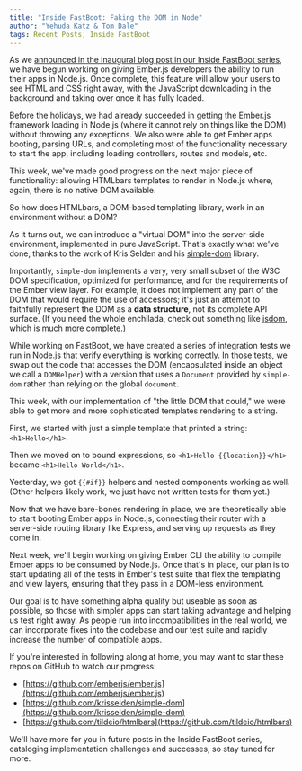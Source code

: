 ```yaml
---
title: "Inside FastBoot: Faking the DOM in Node"
author: "Yehuda Katz & Tom Dale"
tags: Recent Posts, Inside FastBoot
---
```


As we [announced in the inaugural blog post in our Inside FastBoot
series](/blog/2014/12/22/inside-fastboot-the-road-to-server-side-rendering.html), we
have begun working on giving Ember.js developers the ability to run
their apps in Node.js. Once complete, this feature will allow your users
to see HTML and CSS right away, with the JavaScript downloading
in the background and taking over once it has fully loaded.

Before the holidays, we had already succeeded in getting the Ember.js
framework loading in Node.js (where it cannot rely on things like the
DOM) without throwing any exceptions. We also were able to get Ember
apps booting, parsing URLs, and completing most of the functionality
necessary to start the app, including loading controllers, routes and
models, etc.

This week, we've made good progress on the next major piece of
functionality: allowing HTMLbars templates to render in Node.js where,
again, there is no native DOM available.

So how does HTMLbars, a DOM-based templating library, work in an
environment without a DOM?

As it turns out, we can introduce a "virtual DOM" into the server-side
environment, implemented in pure JavaScript. That's exactly what we've
done, thanks to the work of Kris Selden and his [simple-dom](https://github.com/krisselden/simple-dom)
library.

Importantly, `simple-dom` implements a very, very small subset of the W3C
DOM specification, optimized for performance, and for the requirements
of the Ember view layer. For example, it does not implement any part of
the DOM that would require the use of accessors; it's just an attempt to
faithfully represent the DOM as a **data structure**, not its complete
API surface. (If you need the whole enchilada, check out something like
[jsdom](https://github.com/tmpvar/jsdom), which is much more complete.)

While working on FastBoot, we have created a series of integration tests
we run in Node.js that verify everything is working correctly. In those
tests, we swap out the code that accesses the DOM (encapsulated inside
an object we call a `DOMHelper`) with a version that uses a `Document`
provided by `simple-dom` rather than relying on the global `document`.

This week, with our implementation of "the little DOM that could," we were
able to get more and more sophisticated templates rendering to a string.

First, we started with just a simple template that printed a string:
`<h1>Hello</h1>`.

Then we moved on to bound expressions, so `<h1>Hello {{location}}</h1>`
became `<h1>Hello World</h1>`.

Yesterday, we got `{{#if}}` helpers and nested components working as
well.  (Other helpers likely work, we just have not written tests for
them yet.)

Now that we have bare-bones rendering in place, we are theoretically
able to start booting Ember apps in Node.js, connecting their router
with a server-side routing library like Express, and serving up requests
as they come in.

Next week, we'll begin working on giving Ember CLI the ability to
compile Ember apps to be consumed by Node.js. Once that's in place, our
plan is to start updating all of the tests in Ember's test suite that
flex the templating and view layers, ensuring that they pass in a
DOM-less environment.

Our goal is to have something alpha quality but useable as soon as
possible, so those with simpler apps can start taking advantage and
helping us test right away. As people run into incompatibilities in the
real world, we can incorporate fixes into the codebase and our test
suite and rapidly increase the number of compatible apps.

If you're interested in following along at home, you may want to star
these repos on GitHub to watch our progress:

* [https://github.com/emberjs/ember.js](https://github.com/emberjs/ember.js)
* [https://github.com/krisselden/simple-dom](https://github.com/krisselden/simple-dom)
* [https://github.com/tildeio/htmlbars](https://github.com/tildeio/htmlbars)

We'll have more for you in future posts in the Inside FastBoot series,
cataloging implementation challenges and successes, so stay tuned for
more.
